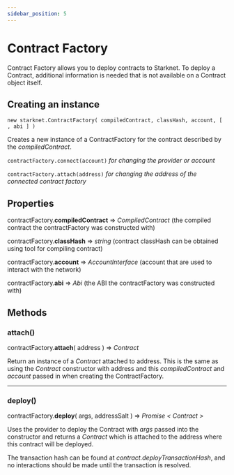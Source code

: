 ```yaml
---
sidebar_position: 5
---
```


# Contract Factory

Contract Factory allows you to deploy contracts to Starknet. To deploy a Contract, additional information is needed that is not available on a Contract object itself.

## Creating an instance

`new starknet.ContractFactory( compiledContract, classHash, account, [ , abi ] )`

Creates a new instance of a ContractFactory for the contract described by the _compiledContract_.

`contractFactory.connect(account)` _for changing the provider or account_

`contractFactory.attach(address)` _for changing the address of the connected contract factory_

## Properties

contractFactory.**compiledContract** => _CompiledContract_ (the compiled contract the contractFactory was constructed with)

contractFactory.**classHash** => _string_ (contract classHash can be obtained using tool for compiling contract)

contractFactory.**account** => _AccountInterface_ (account that are used to interact with the network)

contractFactory.**abi** => _Abi_ (the ABI the contractFactory was constructed with)

## Methods

### attach()

contractFactory.**attach**( address ) ⇒ _Contract_

Return an instance of a _Contract_ attached to address. This is the same as using the _Contract_ constructor with address and this _compiledContract_ and _account_ passed in when creating the ContractFactory.

---

### deploy()

contractFactory.**deploy**( args, addressSalt ) ⇒ _Promise < Contract >_

Uses the provider to deploy the Contract with _args_ passed into the constructor and returns a _Contract_ which is attached to the address where this contract will be deployed.

The transaction hash can be found at _contract.deployTransactionHash_, and no interactions should be made until the transaction is resolved.
